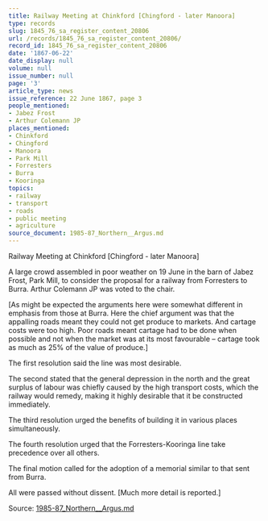```yaml
---
title: Railway Meeting at Chinkford [Chingford - later Manoora]
type: records
slug: 1845_76_sa_register_content_20806
url: /records/1845_76_sa_register_content_20806/
record_id: 1845_76_sa_register_content_20806
date: '1867-06-22'
date_display: null
volume: null
issue_number: null
page: '3'
article_type: news
issue_reference: 22 June 1867, page 3
people_mentioned:
- Jabez Frost
- Arthur Colemann JP
places_mentioned:
- Chinkford
- Chingford
- Manoora
- Park Mill
- Forresters
- Burra
- Kooringa
topics:
- railway
- transport
- roads
- public meeting
- agriculture
source_document: 1985-87_Northern__Argus.md
---
```


Railway Meeting at Chinkford [Chingford - later Manoora]

A large crowd assembled in poor weather on 19 June in the barn of Jabez Frost, Park Mill, to consider the proposal for a railway from Forresters to Burra.  Arthur Colemann JP was voted to the chair.

[As might be expected the arguments here were somewhat different in emphasis from those at Burra.  Here the chief argument was that the appalling roads meant they could not get produce to markets.  And cartage costs were too high.  Poor roads meant cartage had to be done when possible and not when the market was at its most favourable – cartage took as much as 25% of the value of produce.]

The first resolution said the line was most desirable.

The second stated that the general depression in the north and the great surplus of labour was chiefly caused by the high transport costs, which the railway would remedy, making it highly desirable that it be constructed immediately.

The third resolution urged the benefits of building it in various places simultaneously.

The fourth resolution urged that the Forresters-Kooringa line take precedence over all others.

The final motion called for the adoption of a memorial similar to that sent from Burra.

All were passed without dissent.  [Much more detail is reported.]

Source: [1985-87_Northern__Argus.md](/downloads/markdown/1985-87_Northern__Argus.md)
